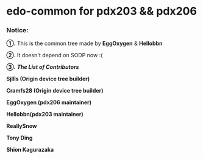 # edo-common for pdx203 && pdx206

### **Notice:**

**①.** This is the common tree made by **EggOxygen** & **Hellobbn**

**②.** It doesn't depend on SODP now :(

**③.** ***The List of Contributors***

**Sjllls (Origin device tree builder)**

**Cramfs28 (Origin device tree builder)**

**EggOxygen (pdx206 maintainer)**

**Hellobbn(pdx203 maintainer)**

**ReallySnow**

**Tony Ding**

**Shion Kagurazaka** 



